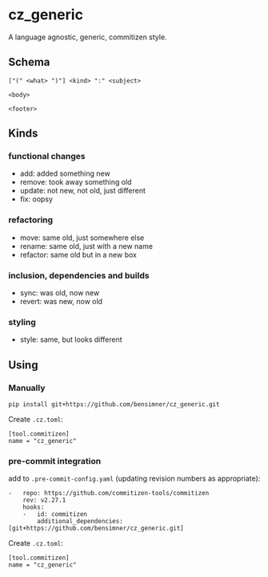 # cz_generic

A language agnostic, generic, commitizen style.

## Schema

    ["(" <what> ")"] <kind> ":" <subject>

    <body>

    <footer>

## Kinds
### functional changes
- add: added something new
- remove: took away something old
- update: not new, not old, just different
- fix: oopsy
### refactoring
- move: same old, just somewhere else
- rename: same old, just with a new name
- refactor: same old but in a new box
### inclusion, dependencies and builds
- sync: was old, now new
- revert: was new, now old
### styling
- style: same, but looks different

## Using

### Manually

    pip install git+https://github.com/bensimner/cz_generic.git

Create `.cz.toml`:

    [tool.commitizen]
    name = "cz_generic"

### pre-commit integration

add to `.pre-commit-config.yaml` (updating revision numbers as appropriate):

    -   repo: https://github.com/commitizen-tools/commitizen
        rev: v2.27.1
        hooks:
        -   id: commitizen
            additional_dependencies: [git+https://github.com/bensimner/cz_generic.git]

Create `.cz.toml`:

    [tool.commitizen]
    name = "cz_generic"
